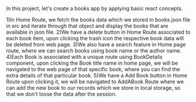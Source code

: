 In this project, let's create a books app by applying basic react concepts.

1)In Home Route, we fetch the books data which we stored in books.json file in src and iterate through that object and display the books that are available in json file.
2)We have a delete button in Home Route associated to each book item, upon clicking the trash icon the respective book data will be deleted from web page.
3)We also have a search feature in Home page route, where we can search books using book name or the author name.
4)Each Book is associated with a unique route using BookDetails component, upon clicking the Book title name in home page, we will be navigated to the web page of that specific book, where you can find the extra details of that particular book.
5)We have a Add Book button in Home Route upon clicking it, we will be navigated to AddABook Route where we can add the new book to our records which we store in local storage, so that we don't loose the data after the session.



